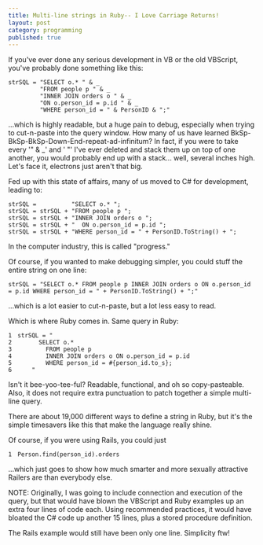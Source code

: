 ```yaml
---
title: Multi-line strings in Ruby-- I Love Carriage Returns!
layout: post
category: programming
published: true
---
```

If you've ever done any serious development in VB or the old VBScript, you've probably done something like this:

    strSQL = "SELECT o.* " & _
             "FROM people p " & _
             "INNER JOIN orders o " & _
             "ON o.person_id = p.id " & _
             "WHERE person_id = " & PersonID & ";"

<!-- more -->

...which is highly readable, but a huge pain to debug, especially when trying to cut-n-paste into the query window. How many of us have learned BkSp-BkSp-BkSp-Down-End-repeat-ad-infinitum? In fact, if you were to take every '" & \_' and ' "' I've ever deleted and stack them up on top of one another, you would probably end up with a stack... well, several inches high. Let's face it, electrons just aren't that big.

Fed up with this state of affairs, many of us moved to C# for development, leading to:

    strSQL =          "SELECT o.* ";
    strSQL = strSQL + "FROM people p ";
    strSQL = strSQL + "INNER JOIN orders o ";
    strSQL = strSQL + "  ON o.person_id = p.id ";
    strSQL = strSQL + "WHERE person_id = " + PersonID.ToString() + ";

In the computer industry, this is called "progress."

Of course, if you wanted to make debugging simpler, you could stuff the entire string on one line:

    strSQL = "SELECT o.* FROM people p INNER JOIN orders o ON o.person_id = p.id WHERE person_id = " + PersonID.ToString() + ";"

...which is a lot easier to cut-n-paste, but a lot less easy to read.

Which is where Ruby comes in. Same query in Ruby:

<div class="ruby"><pre style="overflow: hidden;"><code class="line_number" style="float: left; margin-right: 1em">1
2
3
4
5
6</code><code><span class="ident">strSQL</span> <span class="punct">=</span> <span class="punct">&quot;</span><span class="string">
&nbsp;&nbsp;&nbsp;&nbsp;&nbsp;&nbsp;SELECT o.*
&nbsp;&nbsp;&nbsp;&nbsp;&nbsp;&nbsp;&nbsp;&nbsp;FROM people p
&nbsp;&nbsp;&nbsp;&nbsp;&nbsp;&nbsp;&nbsp;&nbsp;INNER JOIN orders o ON o.person_id = p.id
&nbsp;&nbsp;&nbsp;&nbsp;&nbsp;&nbsp;&nbsp;&nbsp;WHERE person_id = <span class="expr">#{person_id.to_s}</span>;
&nbsp;&nbsp;&nbsp;&nbsp;</span><span class="punct">&quot;</span>
</code></pre></div>

Isn't it bee-yoo-tee-ful? Readable, functional, and oh so copy-pasteable. Also, it does not require extra punctuation to patch together a simple multi-line query.

There are about 19,000 different ways to define a string in Ruby, but it's the simple timesavers like this that make the language really shine.

Of course, if you were using Rails, you could just

<div class="ruby"><pre style="overflow: hidden;"><code class="line_number" style="float: left; margin-right: 1em">1</code><code><span class="constant">Person</span><span class="punct">.</span><span class="ident">find</span><span class="punct">(</span><span class="ident">person_id</span><span class="punct">).</span><span class="ident">orders</span>
</code></pre></div>

...which just goes to show how much smarter and more sexually attractive Railers are than everybody else.

NOTE: Originally, I was going to include connection and execution of the query, but that would have blown the VBScript and Ruby examples up an extra four lines of code each. Using recommended practices, it would have bloated the C# code up another 15 lines, plus a stored procedure definition.

The Rails example would still have been only one line. Simplicity ftw!

